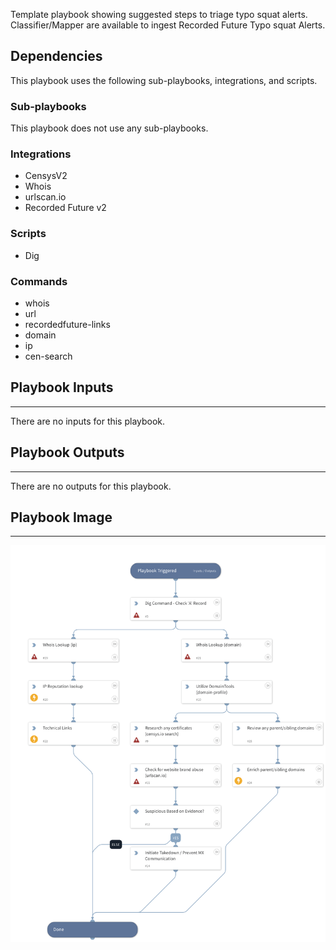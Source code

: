 Template playbook showing suggested steps to triage typo squat alerts. Classifier/Mapper are available to ingest Recorded Future Typo squat Alerts.

## Dependencies
This playbook uses the following sub-playbooks, integrations, and scripts.

### Sub-playbooks
This playbook does not use any sub-playbooks.

### Integrations
* CensysV2
* Whois
* urlscan.io
* Recorded Future v2

### Scripts
* Dig

### Commands
* whois
* url
* recordedfuture-links
* domain
* ip
* cen-search

## Playbook Inputs
---
There are no inputs for this playbook.

## Playbook Outputs
---
There are no outputs for this playbook.

## Playbook Image
---
![Recorded Future Typosquat Alert Handling](../doc_files/typosquat_alert_handling.png)
